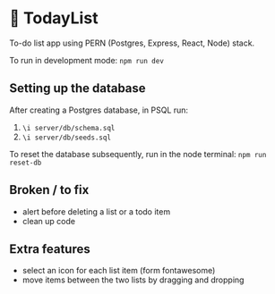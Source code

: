 # 📝 TodayList

To-do list app using PERN (Postgres, Express, React, Node) stack.

To run in development mode: `npm run dev`

## Setting up the database

After creating a Postgres database, in PSQL run:

1. `\i server/db/schema.sql`
2. `\i server/db/seeds.sql`

To reset the database subsequently, run in the node terminal: `npm run reset-db`

## Broken / to fix

- alert before deleting a list or a todo item
- clean up code

## Extra features

- select an icon for each list item (form fontawesome)
- move items between the two lists by dragging and dropping
